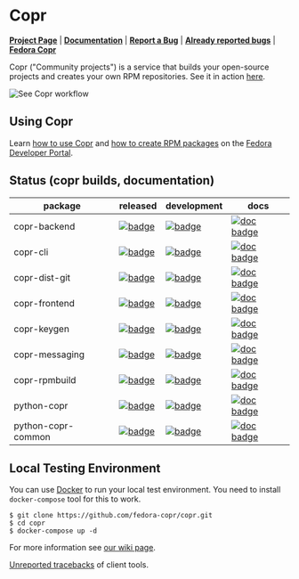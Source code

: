 # Copr

[**Project Page**](https://github.com/fedora-copr/copr) |
[**Documentation**](https://docs.pagure.org/copr.copr/) |
[**Report a Bug**](https://bugzilla.redhat.com/enter_bug.cgi?product=Copr) |
[**Already reported bugs**](https://bugzilla.redhat.com/buglist.cgi?bug_status=NEW&bug_status=ASSIGNED&bug_status=POST&bug_status=MODIFIED&bug_status=ON_DEV&bug_status=ON_QA&bug_status=VERIFIED&bug_status=RELEASE_PENDING&classification=Community&list_id=4678560&product=Copr&query_format=advanced) |
[**Fedora Copr**](https://copr.fedoraproject.org)

Copr ("Community projects") is a service that builds your open-source projects and creates your own RPM repositories. See it in action [here](https://copr.fedoraproject.org).

![See Copr workflow](/copr/copr/raw/master/f/doc/img/copr-workflow.png)

## Using Copr
Learn [how to use Copr](https://developer.fedoraproject.org/deployment/copr/about.html) and [how to create RPM packages](https://developer.fedoraproject.org/deployment/rpm/about.html) on the [Fedora Developer Portal](https://developer.fedoraproject.org).

## Status (copr builds, documentation)

package | released | development | docs
------- | -------- | ----------- | ----
copr-backend | [![badge](https://copr.fedorainfracloud.org/coprs/g/copr/copr/package/copr-backend/status_image/last_build.png)](https://copr.fedorainfracloud.org/coprs/g/copr/copr/package/copr-backend/) | [![badge](https://copr.fedorainfracloud.org/coprs/g/copr/copr-dev/package/copr-backend/status_image/last_build.png)](https://copr.fedorainfracloud.org/coprs/g/copr/copr-dev/package/copr-backend/) | [![doc badge](https://readthedocs.org/projects/copr-backend/badge/?version=latest)](http://copr-backend.readthedocs.org/?badge=latest)
copr-cli | [![badge](https://copr.fedorainfracloud.org/coprs/g/copr/copr/package/copr-cli/status_image/last_build.png)](https://copr.fedorainfracloud.org/coprs/g/copr/copr/package/copr-cli/) | [![badge](https://copr.fedorainfracloud.org/coprs/g/copr/copr-dev/package/copr-cli/status_image/last_build.png)](https://copr.fedorainfracloud.org/coprs/g/copr/copr-dev/package/copr-cli/) | [![doc badge](https://readthedocs.org/projects/copr-cli/badge/?version=latest)](http://copr-cli.readthedocs.org/?badge=latest)
copr-dist-git | [![badge](https://copr.fedorainfracloud.org/coprs/g/copr/copr/package/copr-dist-git/status_image/last_build.png)](https://copr.fedorainfracloud.org/coprs/g/copr/copr/package/copr-dist-git/) | [![badge](https://copr.fedorainfracloud.org/coprs/g/copr/copr-dev/package/copr-dist-git/status_image/last_build.png)](https://copr.fedorainfracloud.org/coprs/g/copr/copr-dev/package/copr-dist-git/) | [![doc badge](https://readthedocs.org/projects/copr-dist-git/badge/?version=latest)](http://copr-dist-git.readthedocs.org/?badge=latest)
copr-frontend | [![badge](https://copr.fedorainfracloud.org/coprs/g/copr/copr/package/copr-frontend/status_image/last_build.png)](https://copr.fedorainfracloud.org/coprs/g/copr/copr/package/copr-frontend/) | [![badge](https://copr.fedorainfracloud.org/coprs/g/copr/copr-dev/package/copr-frontend/status_image/last_build.png)](https://copr.fedorainfracloud.org/coprs/g/copr/copr-dev/package/copr-frontend/) | [![doc badge](https://readthedocs.org/projects/copr-rest-api/badge/?version=latest)](http://copr-rest-api.readthedocs.org/?badge=latest)
copr-keygen | [![badge](https://copr.fedorainfracloud.org/coprs/g/copr/copr/package/copr-keygen/status_image/last_build.png)](https://copr.fedorainfracloud.org/coprs/g/copr/copr/package/copr-keygen/) | [![badge](https://copr.fedorainfracloud.org/coprs/g/copr/copr-dev/package/copr-keygen/status_image/last_build.png)](https://copr.fedorainfracloud.org/coprs/g/copr/copr-dev/package/copr-keygen/) | [![doc badge](https://readthedocs.org/projects/copr-keygen/badge/?version=latest)](http://copr-keygen.readthedocs.org/?badge=latest)
copr-messaging | [![badge](https://copr.fedorainfracloud.org/coprs/g/copr/copr/package/copr-messaging/status_image/last_build.png)](https://copr.fedorainfracloud.org/coprs/g/copr/copr/package/copr-messaging/) | [![badge](https://copr.fedorainfracloud.org/coprs/g/copr/copr-dev/package/copr-messaging/status_image/last_build.png)](https://copr.fedorainfracloud.org/coprs/g/copr/copr-dev/package/copr-messaging/) | [![doc badge](https://readthedocs.org/projects/copr-messaging/badge/?version=latest)](http://copr-messaging.readthedocs.org/?badge=latest)
copr-rpmbuild | [![badge](https://copr.fedorainfracloud.org/coprs/g/copr/copr/package/copr-rpmbuild/status_image/last_build.png)](https://copr.fedorainfracloud.org/coprs/g/copr/copr/package/copr-rpmbuild/) | [![badge](https://copr.fedorainfracloud.org/coprs/g/copr/copr-dev/package/copr-rpmbuild/status_image/last_build.png)](https://copr.fedorainfracloud.org/coprs/g/copr/copr-dev/package/copr-rpmbuild/) | [![doc badge](https://readthedocs.org/projects/copr-rpmbuild/badge/?version=latest)](http://copr-rpmbuild.readthedocs.org/?badge=latest)
python-copr | [![badge](https://copr.fedorainfracloud.org/coprs/g/copr/copr/package/python-copr/status_image/last_build.png)](https://copr.fedorainfracloud.org/coprs/g/copr/copr/package/python-copr/) | [![badge](https://copr.fedorainfracloud.org/coprs/g/copr/copr-dev/package/python-copr/status_image/last_build.png)](https://copr.fedorainfracloud.org/coprs/g/copr/copr-dev/package/python-copr/) | [![doc badge](https://readthedocs.org/projects/python-copr/badge/?version=latest)](http://python-copr.readthedocs.org/?badge=latest)
python-copr-common | [![badge](https://copr.fedorainfracloud.org/coprs/g/copr/copr/package/python-copr-common/status_image/last_build.png)](https://copr.fedorainfracloud.org/coprs/g/copr/copr/package/python-copr-common/) | [![badge](https://copr.fedorainfracloud.org/coprs/g/copr/copr-dev/package/python-copr-common/status_image/last_build.png)](https://copr.fedorainfracloud.org/coprs/g/copr/copr-dev/package/python-copr-common/) | [![doc badge](https://readthedocs.org/projects/python-copr-common/badge/?version=latest)](http://python-copr-common.readthedocs.org/?badge=latest)

[//]: # (Please generate this table by ./build_aux/generate-build-status-table)

## Local Testing Environment
You can use [Docker](https://docs.docker.com/) to run your local test environment. You need to install `docker-compose` tool for this to work.

```
$ git clone https://github.com/fedora-copr/copr.git
$ cd copr
$ docker-compose up -d
```

For more information see [our wiki page](https://docs.pagure.org/copr.copr/contribute.html?highlight=contribute).

[Unreported tracebacks](https://retrace.fedoraproject.org/faf/problems/?component_names=copr-cli%2Cpython-copr) of client tools.
